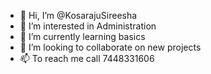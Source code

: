 - 👋 Hi, I’m @KosarajuSireesha
- 👀 I’m interested in Administration
- 🌱 I’m currently learning basics
- 💞️ I’m looking to collaborate on new projects
- 📫 To reach me call 7448331606

<!---
KosarajuSireesha/KosarajuSireesha is a ✨ special ✨ repository because its `README.md` (this file) appears on your GitHub profile.
You can click the Preview link to take a look at your changes.
--->

